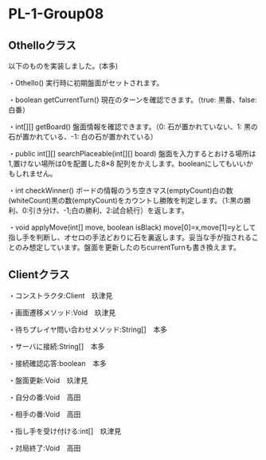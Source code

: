 # PL-1-Group08

## Othelloクラス
以下のものを実装しました。(本多)

・Othello()
実行時に初期盤面がセットされます。

・boolean getCurrentTurn()
現在のターンを確認できます。（true: 黒番、false: 白番）

・int[][] getBoard()
盤面情報を確認できます。（0: 石が置かれていない、1: 黒の石が置かれている、-1: 白の石が置かれている）

・public int[][] searchPlaceable(int[][] board)
盤面を入力するとおける場所は1,置けない場所は0を配置した8×8 配列をかえします。booleanにしてもいいかもしれません。

・int checkWinner()
ボードの情報のうち空きマス(emptyCount)白の数(whiteCount)黒の数(emptyCount)をカウントし勝敗を判定します。（1:黒の勝利、0:引き分け、-1;白の勝利、2:試合続行）を返します。

・void applyMove(int[] move, boolean isBlack)
move[0]=x,move[1]=yとして指し手を判断し、オセロの手法どおりに石を裏返します。妥当な手が指されることのみ想定しています。盤面を更新したのちcurrentTurnも書き換えます。

## Clientクラス

・コンストラクタ:Client　玖津見

・画面遷移メソッド:Void　玖津見

・待ちプレイヤ問い合わせメソッド:String[]　本多

・サーバに接続:String[]　本多

・接続確認応答:boolean　本多

・盤面更新:Void　玖津見

・自分の番:Void　高田

・相手の番:Void　高田

・指し手を受け付ける:int[]　玖津見

・対局終了:Void　高田
